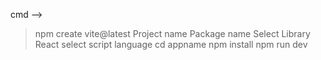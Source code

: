 cmd --> 
> npm create vite@latest
> Project name
> Package name
> Select Library React
> select script language
> cd appname
> npm install
> npm run dev

